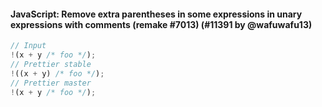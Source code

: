 <!--

1. Choose a folder based on which language your PR is for.

   - For JavaScript, choose `javascript/` etc.
   - For TypeScript specific syntax, choose `typescript/`.
   - If your PR applies to multiple languages, such as TypeScript/Flow, choose one folder and mention which languages it applies to.

2. In your chosen folder, create a file with your PR number: `XXXX.md`. For example: `typescript/6728.md`.

3. Copy the content below and paste it in your new file.

4. Fill in a title, the PR number and your user name.

5. Optionally write a description. Many times it’s enough with just sample code.

6. Change ```jsx to your language. For example, ```yaml.

7. Change the `// Input` and `// Prettier` comments to the comment syntax of your language. For example, `# Input`.

8. Choose some nice input example code. Paste it along with the output before and after your PR.

-->

#### JavaScript: Remove extra parentheses in some expressions in unary expressions with comments (remake #7013) (#11391 by @wafuwafu13)

<!-- Optional description if it makes sense. -->

<!-- prettier-ignore -->
```ts
// Input
!(x + y /* foo */);
// Prettier stable
!((x + y) /* foo */);
// Prettier master
!(x + y /* foo */);
```
